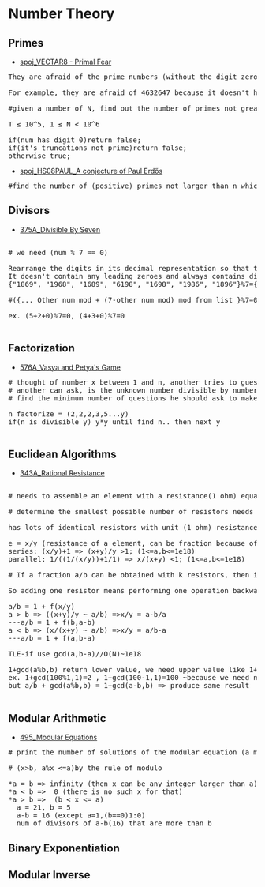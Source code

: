 # Number Theory

## Primes

- [spoj_VECTAR8 - Primal Fear](./1.primes/spoj_VECTAR8_Primal%20Fear.cpp)

<pre>
They are afraid of the prime numbers (without the digit zero), that remain prime no matter how many of the leading digits are omitted.

For example, they are afraid of 4632647 because it doesn't have the digit 0 and each of its truncations (632647, 32647, 2647, 647, 47, and 7) are primes. 

#given a number of N, find out the number of primes not greater that N, that changu and mangu are afraid of.

T ≤ 10^5, 1 ≤ N < 10^6

if(num has digit 0)return false;
if(it's truncations not prime)return false;
otherwise true;
</pre>

- [spoj_HS08PAUL_A conjecture of Paul Erdős](./1.primes/spoj_HS08PAUL_A%20conjecture%20of%20Paul%20Erdős.cpp)

<pre>
#find the number of (positive) primes not larger than n which are of the form x2+y4 (where x and y are integers).
</pre>

## Divisors

- [375A_Divisible By Seven](./2.divisors/375A_Divisible%20by%20Seven.cpp)
<pre>

# we need (num % 7 == 0)

Rearrange the digits in its decimal representation so that the resulting number will be divisible by 7.
It doesn't contain any leading zeroes and always contains digits 1, 6, 8, 9
{"1869", "1968", "1689", "6198", "1698", "1986", "1896"}%7={0,1,2,3,4,5,6}, find it using next_permutation.

#({... Other num mod + (7-other num mod) mod from list }%7=0 + zero at last)%7=0

ex. (5+2+0)%7=0, (4+3+0)%7=0

</pre>

## Factorization

- [576A_Vasya and Petya's Game](./2.divisors/576A_Vasya%20and%20Petya's%20Game.cpp)

<pre>
# thought of number x between 1 and n, another tries to guess the number
# another can ask, is the unknown number divisible by number y?
# find the minimum number of questions he should ask to make a guaranteed guess number.

n factorize = (2,2,2,3,5...y)
if(n is divisible y) y*y until find n.. then next y

</pre>

## Euclidean Algorithms

- [343A_Rational Resistance](./4.euclidean_algorithms/343A_Rational%20Resistance.cpp)
<pre>

# needs to assemble an element with a resistance(1 ohm) equal to the fraction of a/b.

# determine the smallest possible number of resistors needs to make such an element.

has lots of identical resistors with unit (1 ohm) resistance. our need resistance value can be constructed with these.

e = x/y (resistance of a element, can be fraction because of parallelism)
series: (x/y)+1 => (x+y)/y >1; (1<=a,b<=1e18)
parallel: 1/((1/(x/y))+1/1) => x/(x+y) <1; (1<=a,b<=1e18)

# If a fraction a/b can be obtained with k resistors, then it is simple to calculate that we can obtain fractions (a+b)/b and a/(a+b) with k + 1 resistors.

So adding one resistor means performing one operation backwards in Euclidean algorithm. That means that the answer is equal to the number of steps in standard Euclidean algorithm.

a/b = 1 + f(x/y)
a > b => ((x+y)/y ~ a/b) =>x/y = a-b/a
---a/b = 1 + f(b,a-b)
a < b => (x/(x+y) ~ a/b) =>x/y = a/b-a
---a/b = 1 + f(a,b-a)

TLE-if use gcd(a,b-a)//O(N)~1e18

1+gcd(a%b,b) return lower value, we need upper value like 1+gcd(a-b,b)
ex. 1+gcd(100%1,1)=2 , 1+gcd(100-1,1)=100 ~because we need num of resister(total num of time it called)
but a/b + gcd(a%b,b) = 1+gcd(a-b,b) => produce same result

</pre>

## Modular Arithmetic

- [495_Modular Equations](./5.modular_arithmetic/modular_arithmetic/495B_Modular%20Equations.cpp)

<pre>
# print the number of solutions of the modular equation (a mod x = b). (0<=a,b<=1e9)

# (x>b, a%x <=a)by the rule of modulo

*a = b => infinity (then x can be any integer larger than a)
*a < b =>  0 (there is no such x for that)
*a > b =>  (b < x <= a)
  a = 21, b = 5
  a-b = 16 (except a=1,(b==0)1:0)
  num of divisors of a-b(16) that are more than b
</pre>

## Binary Exponentiation

## Modular Inverse
